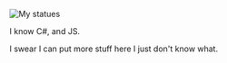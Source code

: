 ![My statues](https://github-readme-stats.vercel.app/api?username=Shiny003&show_icons=true)
<p>I know C#, and JS.</p>
<p>I swear I can put more stuff here I just don't know what.</p>
